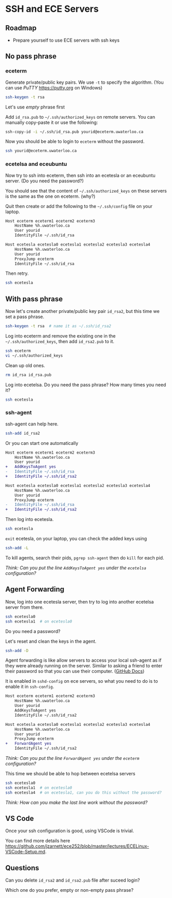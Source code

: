# SSH and ECE Servers

## Roadmap

- Prepare yourself to use ECE servers with ssh keys

## No pass phrase

### eceterm

Generate private/public key pairs. We use `-t` to specify the algorithm. (You
can use *PuTTY* https://putty.org on Windows)

```sh
ssh-keygen -t rsa
```

Let's use *empty* phrase first

Add `id_rsa.pub` to `~/.ssh/authorized_keys` on remote servers. You can
manually copy-paste it or use the following:

```sh
ssh-copy-id -i ~/.ssh/id_rsa.pub yourid@eceterm.uwaterloo.ca
```

Now you should be able to login to `eceterm` without the password.

```sh
ssh yourid@eceterm.uwaterloo.ca
```

### ecetelsa and eceubuntu

Now try to ssh into eceterm, then ssh into an ecetesla or an eceubuntu server.
(Do you need the password?)

You should see that the content of `~/.ssh/authorized_keys` on these servers is
the same as the one on eceterm. (why?)

Quit then create or add the following to the `~/.ssh/config` file on your
laptop.

```sh
Host eceterm eceterm1 eceterm2 eceterm3
    HostName %h.uwaterloo.ca
    User yourid
    IdentityFile ~/.ssh/id_rsa

Host ecetesla ecetesla0 ecetesla1 ecetesla2 ecetesla3 ecetesla4
    HostName %h.uwaterloo.ca
    User yourid
    ProxyJump eceterm
    IdentityFile ~/.ssh/id_rsa
```

Then retry.

```sh
ssh ecetesla
```

## With pass phrase

Now let's create another private/public key pair `id_rsa2`, but this time we set
a pass phrase.

```sh
ssh-keygen -t rsa  # name it as ~/.ssh/id_rsa2
```

Log into eceterm and remove the existing one in the `~/.ssh/authorized_keys`,
then add `id_rsa2.pub` to it.

```sh
ssh eceterm
vi ~/.ssh/authorized_keys
```

Clean up old ones.

```sh
rm id_rsa id_rsa.pub
```

Log into ecetelsa. Do you need the pass phrase? How many times you need it?

```sh
ssh ecetesla
```

### ssh-agent

ssh-agent can help here.

```sh
ssh-add id_rsa2
```

Or you can start one automatically

```diff
Host eceterm eceterm1 eceterm2 eceterm3
    HostName %h.uwaterloo.ca
    User yourid
+   AddKeysToAgent yes
-   IdentityFile ~/.ssh/id_rsa
+   IdentityFile ~/.ssh/id_rsa2

Host ecetesla ecetesla0 ecetesla1 ecetesla2 ecetesla3 ecetesla4
    HostName %h.uwaterloo.ca
    User yourid
    ProxyJump eceterm
-   IdentityFile ~/.ssh/id_rsa
+   IdentityFile ~/.ssh/id_rsa2
```

Then log into ecetesla.

```sh
ssh ecetesla
```

`exit` ecetesla, on your laptop, you can check the added keys using

```sh
ssh-add -L
```

To kill agents, search their pids, `pgrep ssh-agent` then do `kill` for each
pid.

*Think: Can you put the line `AddKeysToAgent yes` under the `ecetelsa`
configuration?*

## Agent Forwarding

Now, log into one ecetesla server, then try to log into another ecetelsa
server from there.

```sh
ssh ecetesla0
ssh ecetesla1  # on ecetesla0
```

Do you need a password?

Let's reset and clean the keys in the agent.

```sh
ssh-add -D
```

Agent forwarding is like allow servers to access your local ssh-agent as if they
were already running on the server. Similar to asking a friend to enter their
password so that you can use their computer. ([GitHub
Docs](https://docs.github.com/en/authentication/connecting-to-github-with-ssh/using-ssh-agent-forwarding))

It is enabled in `sshd-config` on ece servers, so what you need to do is to
enable it in `ssh-config`.

```diff
Host eceterm eceterm1 eceterm2 eceterm3
    HostName %h.uwaterloo.ca
    User yourid
    AddKeysToAgent yes
    IdentityFile ~/.ssh/id_rsa2

Host ecetesla ecetesla0 ecetesla1 ecetesla2 ecetesla3 ecetesla4
    HostName %h.uwaterloo.ca
    User yourid
    ProxyJump eceterm
+   ForwardAgent yes
    IdentityFile ~/.ssh/id_rsa2
```

*Think: Can you put the line `ForwardAgent yes` under the `eceterm`
configuration?*


This time we should be able to hop between ecetelsa servers

```sh
ssh ecetesla0
ssh ecetesla1  # on ecetesla0
ssh ecetesla4  # on ecetesla1, can you do this without the password?
```

*Think: How can you make the last line work without the password?*

## VS Code

Once your ssh configuration is good, using VSCode is trivial.

You can find more details here
<https://github.com/jzarnett/ece252/blob/master/lectures/ECELinux-VSCode-Setup.md>.

## Questions

Can you delete `id_rsa2` and `id_rsa2.pub` file after suceed login?

Which one do you prefer, empty or non-empty pass phrase?
